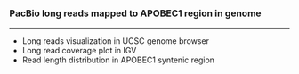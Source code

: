 ### PacBio long reads mapped to APOBEC1 region in genome
---
- Long reads visualization in UCSC genome browser
- Long read coverage plot in IGV
- Read length distribution in APOBEC1 syntenic region
